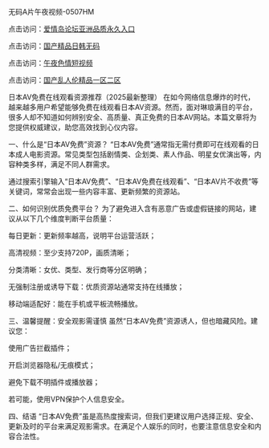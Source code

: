 无码A片午夜视频-0507HM


点击访问：<a href="https://gfd-5xg.pages.dev/">爱情岛论坛亚洲品质永久入口</a>

点击访问：<a href="https://cfad.pages.dev/">国产精品日韩无码</a>

点击访问：<a href="https://cfad.pages.dev/">午夜色情短视频</a>

点击访问：<a href="https://https://vassv.pages.dev/">国产乱人伦精品一区二区</a>

日本AV免费在线观看资源推荐（2025最新整理）
在如今网络信息爆炸的时代，越来越多用户希望能够免费在线观看日本AV资源。然而，面对琳琅满目的平台，很多人却不知道如何辨别安全、高质量、真正免费的日本AV网站。本篇文章将为您提供权威建议，助您高效找到心仪内容。

一、什么是“日本AV免费”资源？
“日本AV免费”通常指无需付费即可在线观看的日本成人电影资源。常见类型包括剧情类、企划类、素人作品、明星女优演出等，内容种类多样，满足不同人群需求。

通过搜索引擎输入“日本AV免费”、“日本AV免费在线观看”、“日本AV片不收费”等关键词，常常会出现一些内容丰富、更新频繁的资源站。

二、如何识别优质免费平台？
为了避免进入含有恶意广告或虚假链接的网站，建议从以下几个维度判断平台质量：

每日更新：更新频率越高，说明平台运营活跃；

高清视频：至少支持720P，画质清晰；

分类清晰：女优、类型、发行商等分区明确；

无强制注册或诱导下载：优质资源站通常支持在线播放；

移动端适配好：能在手机或平板流畅播放。

三、温馨提醒：安全观影需谨慎
虽然“日本AV免费”资源诱人，但也暗藏风险。建议您：

使用广告拦截插件；

开启浏览器隐私/无痕模式；

避免下载不明插件或播放器；

若可能，使用VPN保护个人信息安全。

四、结语
“日本AV免费”虽是高热度搜索词，但我们更建议用户选择正规、安全、更新及时的平台来满足观影需求。在满足个人娱乐的同时，也要注意信息安全和内容合法性。


<span style="display:none;">[Canonical link](）</span>
